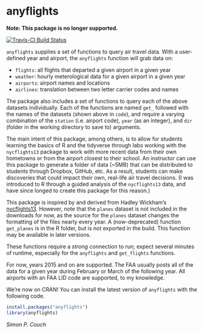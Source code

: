 
# anyflights

**Note: This package is no longer supported.**

[![Travis-CI Build
Status](https://travis-ci.org/simonpcouch/anyflights.svg?branch=master)](https://travis-ci.org/simonpcouch/anyflights)

`anyflights` supplies a set of functions to query air travel data. With
a user-defined year and airport, the `anyflights` function will grab
data on:

  - `flights`: all flights that departed a given airport in a given year
  - `weather`: hourly meterological data for a given airport in a given
    year
  - `airports`: airport names and locations
  - `airlines`: translation between two letter carrier codes and names

The package also includes a set of functions to query each of the above
datasets individually. Each of the functions are named `get_` followed
with the names of the datasets (shown above in `code`), and require a
varying combination of the `station` (i.e. airport code), `year` (as an
integer), and `dir` (folder in the working directory to save to)
arguments.

The main intent of this package, among others, is to allow for students
learning the basics of R and the tidyverse through labs working with the
`nycflights13` package to work with more recent data from their own
hometowns or from the airport closest to their school. An instructor can
use this package to generate a folder of data (\~5MB) that can be
distributed to students through Dropbox, GitHub, etc. As a result,
students can make discoveries that could impact their own, real-life air
travel decisions. (I was introduced to R through a guided analysis of
the `nycflights13` data, and have since longed to create this package
for this reason.)

This package is inspired by and derived from Hadley Wickham’s
[nycflights13](https://github.com/hadley/nycflights13). However, note
that the `planes` dataset is not included in the downloads for now, as
the source for the `planes` dataset changes the formatting of the files
nearly every year. A (now-deprecated) function `get_planes` is in the R
folder, but is not exported in the build. This function may be available
in later versions.

These functions require a *strong* connection to run; expect several
minutes of runtime, especially for the `anyflights` and `get_flights`
functions.

For now, years 2015 and on are supported. The FAA usually posts all of
the data for a given year during February or March of the following
year. All airports with an FAA LID code are supported, to my knowledge.

We’re now on CRAN\! You can install the latest version of `anyflights`
with the following code.

``` r
install.packages("anyflights")
library(anyflights)
```

*Simon P. Couch*
